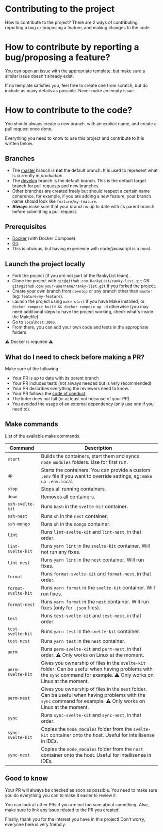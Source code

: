 # Contributing to the project
How to contribute to the project?
There are 2 ways of contributing: reporting a bug or proposing a feature, and making changes to the code.

# How to contribute by reporting a bug/proposing a feature?
You can [open an issue](https://github.com/RankyList/ranky-list/issues/new/choose) with the appropriate template, but make sure a similar issue doesn't already exist.

If no template satisfies you, feel free to create one from scratch, but do include as many details as possible. Never make an empty issue.

# How to contribute to the code?
You should always create a new branch, with an explicit name, and create a pull request once done.

Everything you need to know to use this project and contribute to it is written below.

## Branches
- The [master](https://github.com/RankyList/ranky-list/tree/master) branch is **not** the default branch. It is used to represent what is currently in *production*.
- The [develop](https://github.com/RankyList/ranky-list) branch is the default branch. This is the default target branch for pull requests and new branches.
- Other branches are created freely but should respect a certain name coherence, for example, if you are adding a new feature, your branch name should look like `feature/my-feature`.
- **Always** make sure that your branch is up to date with its parent branch before submitting a pull request.

## Prerequisites
- [Docker](https://www.docker.com/) (with Docker Compose).
- [Git](https://git-scm.com/).
- This is obvious, but having experience with node/javascript is a must.

## Launch the project locally
- Fork the project (if you are not part of the RankyList team).
- Clone the project with `git@github.com:RankyList/ranky-list.git` *OR* `git@github.com:your-username/ranky-list.git` if you forked the project.
- Create your own branch from `develop` or any branch other than `master` (eg: `feature/my-feature`).
- Launch the project using `make start` if you have Make installed, or `docker compose build && docker compose up -d` otherwise (you may need additional steps to have the project working, check what's inside the Makefile).
- Go to `localhost:3000`.
- From there, you can add your own code and tests in the appropriate folders.

⚠️ Docker is required ⚠️

## What do I need to check before making a PR?
Make sure of the following :
- Your PR is up to date with its parent branch
- Your PR includes tests (not always needed but is very recommended)
- Your PR describes everything the reviewers need to know.
- Your PR follows the [code of conduct](CODE_OF_CONDUCT.md).
- The linter does not fail (or at least not because of your PR).
- You avoided the usage of an external dependency (only use one if you need to).

## Make commands
List of the available make commands.

| Command               | Description  |
|-----------------------|---------------------------------------------------------------------------------------------------------------------------------------------------------------------------|
| `start`               | Builds the containers, start them and syncs `node_modules` folders. Use for first run.                                                                                    |
| `up`                  | Starts the containers. You can provide a custom `.env` file if you want to override settings, eg: `make up .env.local`                                                    |
| `stop`                | Stops all running containers.                                                                                                                                             |
| `down`                | Removes all containers.                                                                                                                                                   |
| `ssh-svelte-kit`      | Runs `bash` in the `svelte-kit` container.                                                                                                                                |
| `ssh-nest`            | Runs `sh` in the `nest` container.                                                                                                                                        |
| `ssh-mongo`           | Runs `sh` in the `mongo` container.                                                                                                                                       |
| `lint`                | Runs `lint-svelte-kit` and `lint-nest`, in that order.                                                                                                                    |
| `lint-svelte-kit`     | Runs `yarn lint` in the `svelte-kit` container. Will not run any fixes.                                                                                                   |
| `lint-nest`           | Runs `yarn lint` in the `nest` container. Will run fixes.                                                                                                                 |
| `format`              | Runs `format-svelte-kit` and `format-nest`, in that order.                                                                                                                |
| `format-svelte-kit`   | Runs `yarn format` in the `svelte-kit` container. Will run fixes.                                                                                                         |
| `format-nest`         | Runs `yarn format` in the `nest` container. Will run fixes (only for `.json` files).                                                                                      |
| `test`                | Runs `test-svelte-kit` and `test-nest`, in that order.                                                                                                                    |
| `test-svelte-kit`     | Runs `yarn test` in the `svelte-kit` container.                                                                                                                           |
| `test-nest`           | Runs `yarn test` in the `nest` container.                                                                                                                                 |
| `perm`                | Runs `perm-svelte-kit` and `perm-nest`, in that order. ⚠️ Only works on Linux at the moment.                                                                              |
| `perm-svelte-kit`     | Gives you ownership of files in the `svelte-kit` folder. Can be useful when having problems with the `sync` command for example. ⚠️ Only works on Linux at the moment.    |
| `perm-nest`           | Gives you ownership of files in the `nest` folder. Can be useful when having problems with the `sync` command for example. ⚠️ Only works on Linux at the moment.          |
| `sync`                | Runs `sync-svelte-kit` and `sync-nest`, in that order.                                                                                                                    |
| `sync-svelte-kit`     | Copies the `node_modules` folder from the `svelte-kit` container onto the host. Useful for intellisense in IDEs.                                                          |
| `sync-nest`           | Copies the `node_modules` folder from the `nest` container onto the host. Useful for intellisense in IDEs.                                                                |

## Good to know
Your PR will always be checked as soon as possible. You need to make sure you do everything you can to make it easier to review it.

You can look at other PRs if you are not too sure about something. Also, make sure to link any issue related to the PR you created.

Finally, thank you for the interest you have in this project! Don't worry, everyone here is very friendly.
